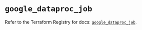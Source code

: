 # `google_dataproc_job`

Refer to the Terraform Registry for docs: [`google_dataproc_job`](https://registry.terraform.io/providers/hashicorp/google/6.28.0/docs/resources/dataproc_job).
